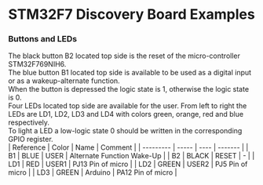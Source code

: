 # STM32F7 Discovery Board Examples

### Buttons and LEDs
The black button B2 located top side is the reset of the micro-controller STM32F769NIH6.  
The blue button B1 located top side is available to be used as a digital input or as a wakeup-alternate function.  
When the button is depressed the logic state is 1, otherwise the logic state is 0.  
Four LEDs located top side are available for the user. From left to right the LEDs are LD1, LD2, LD3 and LD4 with colors green, orange, red and blue respectively.  
To light a LED a low-logic state 0 should be written in the corresponding GPIO register.  
| Reference | Color | Name | Comment |
| --------- | ----- | ---- | ------- |
| B1 | BLUE | USER | Alternate Function Wake-Up |
| B2 | BLACK | RESET | - |
| LD1 | RED | USER1 | PJ13 Pin of micro |
| LD2 | GREEN | USER2 | PJ5 Pin of micro |
| LD3 | GREEN | Arduino | PA12 Pin of micro |
